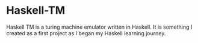 # Haskell-TM
Haskell TM is a turing machine emulator written in Haskell. It is something I created as a first project as I began my Haskell learning journey.
